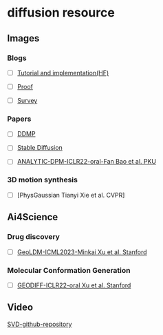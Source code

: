 # diffusion resource

## Images

### Blogs
- [ ] [Tutorial and implementation(HF)](https://huggingface.co/blog/annotated-diffusion)

- [ ] [Proof](https://lilianweng.github.io/posts/2021-07-11-diffusion-models/)

- [ ] [Survey](https://theaisummer.com/diffusion-models/?fbclid=IwAR1BIeNHqa3NtC8SL0sKXHATHklJYphNH-8IGNoO3xZhSKM_GYcvrrQgB0o)

### Papers

- [ ] [DDMP](https://arxiv.org/abs/2006.11239)

- [ ] [Stable Diffusion](https://arxiv.org/abs/2112.10752)

- [ ] [ANALYTIC-DPM-ICLR22-oral-Fan Bao et al. PKU](https://openreview.net/forum?id=0xiJLKH-ufZ)

### 3D motion synthesis
- [ ] [PhysGaussian Tianyi Xie et al. CVPR]

## Ai4Science

### Drug discovery

- [ ] [GeoLDM-ICML2023-Minkai Xu et al. Stanford](https://arxiv.org/abs/2305.01140)

### Molecular Conformation Generation

- [ ] [GEODIFF-ICLR22-oral Xu et al. Stanford](https://openreview.net/forum?id=PzcvxEMzvQC)

## Video

[SVD-github-repository](https://github.com/Stability-AI/generative-models)
